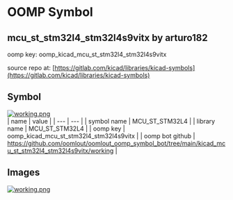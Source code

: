 # OOMP Symbol  
## mcu_st_stm32l4_stm32l4s9vitx  by arturo182  
  
oomp key: oomp_kicad_mcu_st_stm32l4_stm32l4s9vitx  
  
source repo at: [https://gitlab.com/kicad/libraries/kicad-symbols](https://gitlab.com/kicad/libraries/kicad-symbols)  
## Symbol  
  
[![working.png](working_600.png)](working.png)  
| name | value | 
| --- | --- | 
| symbol name | MCU_ST_STM32L4 | 
| library name | MCU_ST_STM32L4 | 
| oomp key | oomp_kicad_mcu_st_stm32l4_stm32l4s9vitx | 
| oomp bot github | https://github.com/oomlout/oomlout_oomp_symbol_bot/tree/main/kicad_mcu_st_stm32l4_stm32l4s9vitx/working | 
## Images  
  
[![working.png](working_140.png)](working.png)  
